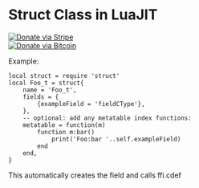# Struct Class in LuaJIT

[![Donate via Stripe](https://img.shields.io/badge/Donate-Stripe-green.svg)](https://buy.stripe.com/00gbJZ0OdcNs9zi288)<br>
[![Donate via Bitcoin](https://img.shields.io/badge/Donate-Bitcoin-green.svg)](bitcoin:37fsp7qQKU8XoHZGRQvVzQVP8FrEJ73cSJ)<br>

Example:
```
local struct = require 'struct'
local Foo_t = struct{
	name = 'Foo_t',
	fields = {
		{exampleField = 'fieldCType'},
	},
	-- optional: add any metatable index functions:
	metatable = function(m)
		function m:bar()
			print('Foo:bar '..self.exampleField)
		end
	end,
}
```

This automatically creates the field and calls ffi.cdef
